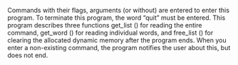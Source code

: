 Commands with their flags, arguments (or without) are entered to enter this program. To terminate this program, the word “quit” must be entered. This program describes three functions get_list () for reading the entire command, get_word () for reading individual words, and free_list () for clearing the allocated dynamic memory after the program ends. When you enter a non-existing command, the program notifies the user about this, but does not end.
